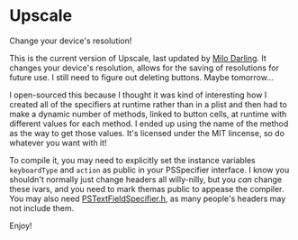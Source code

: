 Upscale
=======

Change your device's resolution!

This is the current version of Upscale, last updated by [Milo Darling](https://github.com/milodarling). It changes your device's resolution, allows for the saving of resolutions for future use. I still need to figure out deleting buttons. Maybe tomorrow...

I open-sourced this because I thought it was kind of interesting how I created all of the specifiers at runtime rather than in a plist and then had to make a dynamic number of methods, linked to button cells, at runtime with different values for each method. I ended up using the name of the method as the way to get those values. It's licensed under the MIT lincense, so do whatever you want with it!

To compile it, you may need to explicitly set the instance variables `keyboardType` and `action` as public in your PSSpecifier interface. I know you shouldn't normally just change headers all willy-nilly, but you *can* change these ivars, and you need to mark themas public to appease the compiler. You may also need [PSTextFieldSpecifier.h](http://developer.limneos.net/headers/8.0/Preferences.framework/Headers/PSTextFieldSpecifier.h), as many people's headers may not include them.

Enjoy!
